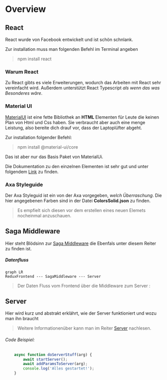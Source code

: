 # Overview

## React
React wurde von Facebook entwickelt und ist schön schnlank.

Zur installation muss man folgenden Befehl im Terminal angeben
>npm install react

### Warum React
Zu React gibts es viele Erweiterungen, wodurch das Arbeiten mit React sehr vereinfacht wird.
Außerdem unterstützt React Typescript *als wenn das was Besonderes wäre*.

### Material UI
[MaterialUI](https://material-ui.com/) ist eine fette Bibliothek an **HTML** Elementen für Leute die keinen Plan von Html und Css haben.
Sie verbraucht aber auch eine menge Leistung, also bereite dich drauf vor, dass der Laptoplüfter abgeht.

Zur installation folgender Befehl:
>npm install @material-ui/core

Das ist aber nur das Basis Paket von MaterialUi.

Die Dokumentation zu den einzelnen Elementen ist sehr gut 
und unter folgendem [Link](https://material-ui.com/components/box/) zu finden.

### Axa Styleguide
Der Axa Styleguid ist ein von der Axa vorgegeben, *welch Überraschung*.
Die hier angegebenen Farben sind in der Datei **ColorsSolid.json** zu finden.

>Es empfielt sich diesen vor dem erstellen eines neuen Elemets nocheinmal anzuschauen.

## Saga Middleware
Hier steht Blödsinn zur [Saga Middleware](../middleware/DataFlow.md) die Ebenfals unter diesem Reiter zu finden ist.

##### Datenfluss
```mermaid
graph LR
ReduxFrontend --- SagaMiddleware --- Server
```
>Der Daten Fluss vom Frontend über die Middleware zum Server :



## Server

Hier wird kurz und abstrakt erklährt, wie der Server funktioniert und wozu man ihn braucht

>Weitere Informationenüber kann man im Reiter [Server](/docs/server/Server.md) nachlesen.

###### Code Beispiel:
```javascript
    async function doServerStuff(arg) {
        await startServer();
        await addParamsToServer(arg);
        console.log('Alles gestartet!');
    }
```
